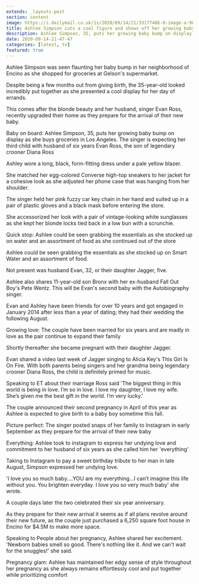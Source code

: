 ```yaml
---
extends: _layouts.post
section: content
image: https://i.dailymail.co.uk/1s/2020/09/14/21/33177486-0-image-a-98_1600114837511.jpg 
title: Ashlee Simpson cuts a cool figure and shows off her growing baby bump on a grocery run in LA 
description: Ashlee Simpson, 35, puts her growing baby bump on display as she buys groceries in Los Angeles. The singer is expecting her third child with husband of six years Evan Ross. 
date: 2020-09-14-21-47-47 
categories: [latest, tv] 
featured: true 
--- 
```

Ashlee Simpson was seen flaunting her baby bump in her neighborhood of Encino as she shopped for groceries at Gelson's supermarket.

Despite being a few months out from giving birth, the 35-year-old looked incredibly put together as she presented a cool display for her day of errands.

This comes after the blonde beauty and her husband, singer Evan Ross, recently upgraded their home as they prepare for the arrival of their new baby.  

Baby on board: Ashlee Simpson, 35, puts her growing baby bump on display as she buys groceries in Los Angeles. The singer is expecting her third child with husband of six years Evan Ross, the son of legendary crooner Diana Ross

Ashley wore a long, black, form-fitting dress under a pale yellow blazer. 

She matched her egg-colored Converse high-top sneakers to her jacket for a cohesive look as she adjusted her phone case that was hanging from her shoulder. 

The singer held her pink fuzzy car key chain in her hand and suited up in a pair of plastic gloves and a black mask before entering the store. 

She accessorized her look with a pair of vintage-looking white sunglasses as she kept her blonde locks tied back in a low bun with a scrunchie. 

Quick stop: Ashlee could be seen grabbing the essentials as she stocked up on water and an assortment of food as she continued out of the store  

Ashlee could be seen grabbing the essentials as she stocked up on Smart Water and an assortment of food. 

Not present was husband Evan, 32, or their daughter Jagger, five. 

Ashlee also shares 11-year-old son Bronx with her ex-husband Fall Out Boy's Pete Wentz. This will be Evan's second baby with the Autobiography singer. 

Evan and Ashley have been friends for over 10 years and got engaged in January 2014 after less than a year of dating; they had their wedding the following August. 

Growing love: The couple have been married for six years and are madly in love as the pair continue to expand their family 

Shortly thereafter she became pregnant with their daughter Jagger. 

Evan shared a video last week of Jagger singing to Alicia Key's This Girl Is On Fire. With both parents being singers and her grandma being legendary crooner Diana Ross, the child is definitely primed for music. 

Speaking to ET about their marriage Ross said 'The biggest thing in this world is being in love. I’m so in love. I love my daughter, I love my wife. She’s given me the best gift in the world. I’m very lucky.' 

The couple announced their second pregnancy in April of this year as Ashlee is expected to give birth to a baby boy sometime this fall. 

Picture perfect: The singer posted snaps of her family to Instagram in early September as they prepare for the arrival of their new baby

Everything: Ashlee took to instagram to express her undying love and commitment to her husband of six years as she called him her 'everything' 

Taking to Instagram to pay a sweet birthday tribute to her man in late August, Simpson expressed her undying love.  

'I love you so much baby....YOU are my everything...I can’t imagine this life without you. You brighten everyday. I love you so very much baby' she wrote.  

A couple days later the two celebrated their six year anniversary. 

As they prepare for their new arrival it seems as if all plans revolve around their new future, as the couple just purchased a 6,250 square foot house in Encino for $4.5M to make more space. 

Speaking to People about her pregnancy, Ashlee shared her excitement. 'Newborn babies smell so good. There's nothing like it. And we can't wait for the snuggles!' she said. 

Pregnancy glam: Ashlee has maintained her edgy sense of style throughout her pregnancy as she always remains effortlessly cool and put together while prioritizing comfort 

